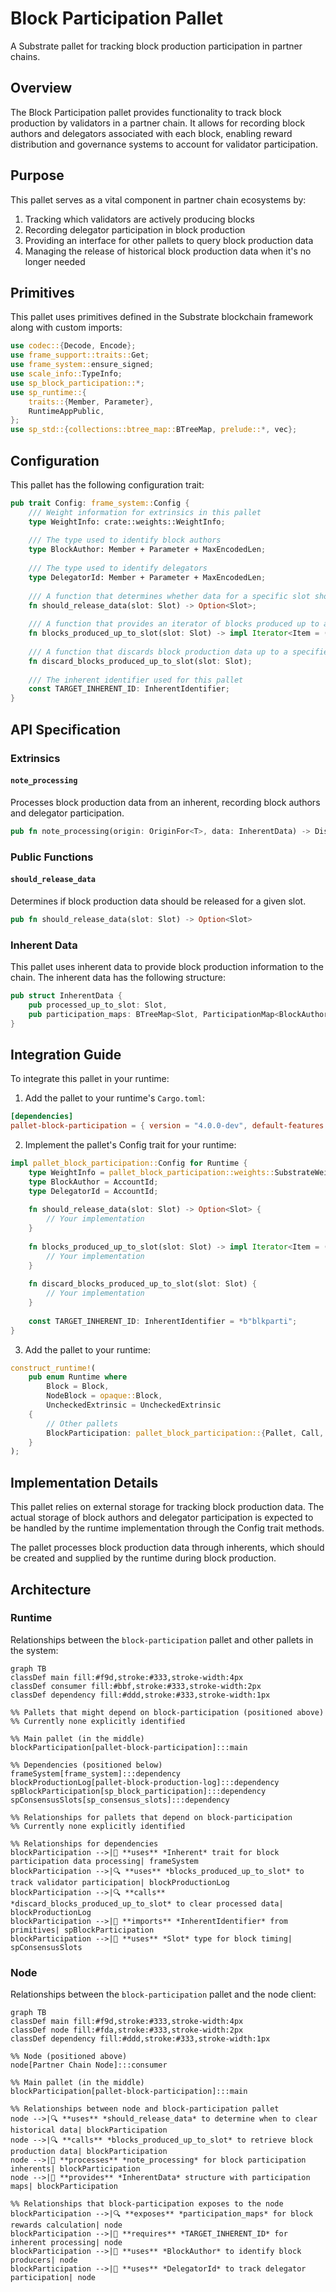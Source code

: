 # Block Participation Pallet

A Substrate pallet for tracking block production participation in partner chains.

## Overview

The Block Participation pallet provides functionality to track block production by validators in a partner chain. It allows for recording block authors and delegators associated with each block, enabling reward distribution and governance systems to account for validator participation.

## Purpose

This pallet serves as a vital component in partner chain ecosystems by:
1. Tracking which validators are actively producing blocks
2. Recording delegator participation in block production
3. Providing an interface for other pallets to query block production data
4. Managing the release of historical block production data when it's no longer needed

## Primitives

This pallet uses primitives defined in the Substrate blockchain framework along with custom imports:

```rust
use codec::{Decode, Encode};
use frame_support::traits::Get;
use frame_system::ensure_signed;
use scale_info::TypeInfo;
use sp_block_participation::*;
use sp_runtime::{
    traits::{Member, Parameter},
    RuntimeAppPublic,
};
use sp_std::{collections::btree_map::BTreeMap, prelude::*, vec};
```

## Configuration

This pallet has the following configuration trait:

```rust
pub trait Config: frame_system::Config {
    /// Weight information for extrinsics in this pallet
    type WeightInfo: crate::weights::WeightInfo;
    
    /// The type used to identify block authors
    type BlockAuthor: Member + Parameter + MaxEncodedLen;
    
    /// The type used to identify delegators
    type DelegatorId: Member + Parameter + MaxEncodedLen;
    
    /// A function that determines whether data for a specific slot should be released
    fn should_release_data(slot: Slot) -> Option<Slot>;
    
    /// A function that provides an iterator of blocks produced up to a given slot
    fn blocks_produced_up_to_slot(slot: Slot) -> impl Iterator<Item = (Slot, Self::BlockAuthor)>;
    
    /// A function that discards block production data up to a specified slot
    fn discard_blocks_produced_up_to_slot(slot: Slot);
    
    /// The inherent identifier used for this pallet
    const TARGET_INHERENT_ID: InherentIdentifier;
}
```

## API Specification

### Extrinsics

#### `note_processing`

Processes block production data from an inherent, recording block authors and delegator participation.

```rust
pub fn note_processing(origin: OriginFor<T>, data: InherentData) -> DispatchResult
```

### Public Functions

#### `should_release_data`

Determines if block production data should be released for a given slot.

```rust
pub fn should_release_data(slot: Slot) -> Option<Slot>
```

### Inherent Data

This pallet uses inherent data to provide block production information to the chain. The inherent data has the following structure:

```rust
pub struct InherentData {
    pub processed_up_to_slot: Slot,
    pub participation_maps: BTreeMap<Slot, ParticipationMap<BlockAuthor, DelegatorId>>,
}
```

## Integration Guide

To integrate this pallet in your runtime:

1. Add the pallet to your runtime's `Cargo.toml`:
```toml
[dependencies]
pallet-block-participation = { version = "4.0.0-dev", default-features = false }
```

2. Implement the pallet's Config trait for your runtime:
```rust
impl pallet_block_participation::Config for Runtime {
    type WeightInfo = pallet_block_participation::weights::SubstrateWeight<Runtime>;
    type BlockAuthor = AccountId;
    type DelegatorId = AccountId;
    
    fn should_release_data(slot: Slot) -> Option<Slot> {
        // Your implementation
    }
    
    fn blocks_produced_up_to_slot(slot: Slot) -> impl Iterator<Item = (Slot, Self::BlockAuthor)> {
        // Your implementation
    }
    
    fn discard_blocks_produced_up_to_slot(slot: Slot) {
        // Your implementation
    }
    
    const TARGET_INHERENT_ID: InherentIdentifier = *b"blkparti";
}
```

3. Add the pallet to your runtime:
```rust
construct_runtime!(
    pub enum Runtime where
        Block = Block,
        NodeBlock = opaque::Block,
        UncheckedExtrinsic = UncheckedExtrinsic
    {
        // Other pallets
        BlockParticipation: pallet_block_participation::{Pallet, Call, Storage, Inherent},
    }
);
```

## Implementation Details

This pallet relies on external storage for tracking block production data. The actual storage of block authors and delegator participation is expected to be handled by the runtime implementation through the Config trait methods.

The pallet processes block production data through inherents, which should be created and supplied by the runtime during block production.

## Architecture

### Runtime

Relationships between the `block-participation` pallet and other pallets in the system:

```mermaid
graph TB
classDef main fill:#f9d,stroke:#333,stroke-width:4px
classDef consumer fill:#bbf,stroke:#333,stroke-width:2px
classDef dependency fill:#ddd,stroke:#333,stroke-width:1px

%% Pallets that might depend on block-participation (positioned above)
%% Currently none explicitly identified

%% Main pallet (in the middle)
blockParticipation[pallet-block-participation]:::main

%% Dependencies (positioned below)
frameSystem[frame_system]:::dependency
blockProductionLog[pallet-block-production-log]:::dependency
spBlockParticipation[sp_block_participation]:::dependency
spConsensusSlots[sp_consensus_slots]:::dependency

%% Relationships for pallets that depend on block-participation
%% Currently none explicitly identified

%% Relationships for dependencies
blockParticipation -->|📝 **uses** *Inherent* trait for block participation data processing| frameSystem
blockParticipation -->|🔍 **uses** *blocks_produced_up_to_slot* to track validator participation| blockProductionLog
blockParticipation -->|🔍 **calls** *discard_blocks_produced_up_to_slot* to clear processed data| blockProductionLog
blockParticipation -->|🧩 **imports** *InherentIdentifier* from primitives| spBlockParticipation
blockParticipation -->|🧩 **uses** *Slot* type for block timing| spConsensusSlots
```

### Node

Relationships between the `block-participation` pallet and the node client:

```mermaid
graph TB
classDef main fill:#f9d,stroke:#333,stroke-width:4px
classDef node fill:#fda,stroke:#333,stroke-width:2px
classDef dependency fill:#ddd,stroke:#333,stroke-width:1px

%% Node (positioned above)
node[Partner Chain Node]:::consumer

%% Main pallet (in the middle)
blockParticipation[pallet-block-participation]:::main

%% Relationships between node and block-participation pallet
node -->|🔍 **uses** *should_release_data* to determine when to clear historical data| blockParticipation
node -->|🔍 **calls** *blocks_produced_up_to_slot* to retrieve block production data| blockParticipation
node -->|📝 **processes** *note_processing* for block participation inherents| blockParticipation
node -->|🧩 **provides** *InherentData* structure with participation maps| blockParticipation

%% Relationships that block-participation exposes to the node
blockParticipation -->|🔍 **exposes** *participation_maps* for block rewards calculation| node
blockParticipation -->|📝 **requires** *TARGET_INHERENT_ID* for inherent processing| node
blockParticipation -->|🧩 **uses** *BlockAuthor* to identify block producers| node
blockParticipation -->|🧩 **uses** *DelegatorId* to track delegator participation| node
```